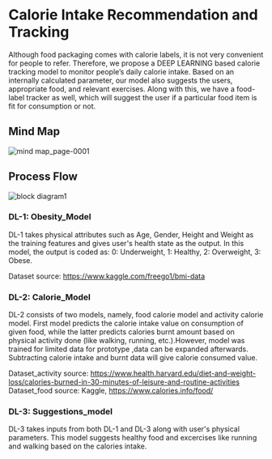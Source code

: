 # Calorie Intake Recommendation and Tracking
Although food packaging comes with calorie labels, it is not very convenient for people to refer. Therefore, we propose a DEEP LEARNING based
calorie tracking model to monitor people’s daily calorie intake. Based on an internally calculated parameter, our model also suggests
the users, appropriate food, and relevant exercises. Along with this, we have a food-label tracker as well, which will suggest the user if a particular food item is fit for consumption or not. 

## Mind Map

![mind map_page-0001](https://user-images.githubusercontent.com/57681462/84494924-ee051000-acc7-11ea-8002-406ca78bba20.jpg)


## Process Flow

![block diagram1](https://user-images.githubusercontent.com/57681462/84495028-20167200-acc8-11ea-91ca-4f9a76cfdf4e.png)


### DL-1: Obesity_Model
DL-1 takes physical attributes such as Age, Gender, Height and Weight as the training features and gives user's health state as the output.
In this model, the output is coded as: 
0: Underweight,
1: Healthy,
2: Overweight,
3: Obese. 

Dataset source: https://www.kaggle.com/freego1/bmi-data


### DL-2: Calorie_Model
DL-2 consists of two models, namely, food calorie model and activity calorie model. First model predicts the calorie intake value on consumption of given food, while the latter predicts calories burnt amount based on physical activity done (like walking, running, etc.).However, model was trained for limited data for prototype ,data can be expanded afterwards. Subtracting calorie intake and burnt data will give calorie consumed value.

Dataset_activity source: https://www.health.harvard.edu/diet-and-weight-loss/calories-burned-in-30-minutes-of-leisure-and-routine-activities
Dataset_food source: Kaggle, https://www.calories.info/food/


### DL-3: Suggestions_model
DL-3 takes inputs from both DL-1 and DL-3 along with user's physical parameters. This model suggests healthy food and excercises like running and walking based on the calories intake.

